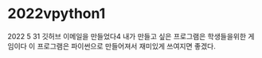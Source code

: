 # 2022vpython1
2022 5 31
깃허브 이메일을 만들었다4
내가 만들고 싶은 프로그램은 학생들을위한 게임이다 이 프로그램은 파이썬으로 만들어져서 재미있게 쓰여지면 좋겠다.

